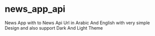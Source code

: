 # news_app_api

News App with to News Api Url in Arabic And English with very simple Design and also support Dark And Light Theme

